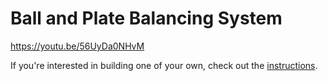 Ball and Plate Balancing System
===============================

https://youtu.be/56UyDa0NHvM

If you're interested in building one of your own, check out the [instructions](instructions/README.md).
